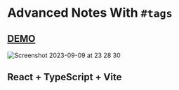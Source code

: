# Advanced Notes With `#tags`

## [DEMO](https://advanced-note-app.vercel.app/)

![Screenshot 2023-09-09 at 23 28 30](https://github.com/KChakhalyan/advanced-note-app/assets/10487372/184217e0-db43-48f2-97c0-05338e1fea29)

## React + TypeScript + Vite
